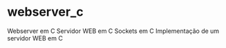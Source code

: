 webserver_c
===========

Webserver em C
Servidor WEB em C
Sockets em C
Implementação de um servidor WEB em C